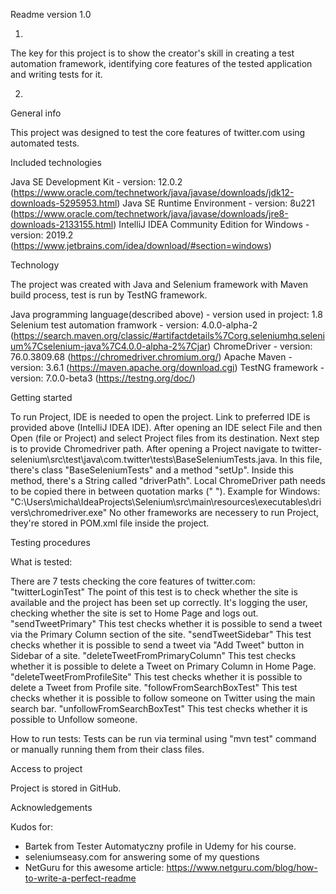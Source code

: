 Readme version 1.0

1. 


The key for this project is to show the creator's skill in creating a test automation framework, identifying core features of the tested application and writing tests for it.

2.

General info

This project was designed to test the core features of twitter.com using automated tests.

Included technologies

Java SE Development Kit - version: 12.0.2 
(https://www.oracle.com/technetwork/java/javase/downloads/jdk12-downloads-5295953.html)
Java SE Runtime Environment - version: 8u221 
(https://www.oracle.com/technetwork/java/javase/downloads/jre8-downloads-2133155.html)
IntelliJ IDEA Community Edition for Windows - version: 2019.2 
(https://www.jetbrains.com/idea/download/#section=windows)

Technology

The project was created with Java and Selenium framework with Maven build process, test is run by TestNG framework.

Java programming language(described above) - version used in project: 1.8
Selenium test automation framwork - version: 4.0.0-alpha-2
(https://search.maven.org/classic/#artifactdetails%7Corg.seleniumhq.selenium%7Cselenium-java%7C4.0.0-alpha-2%7Cjar)
ChromeDriver - version: 76.0.3809.68
(https://chromedriver.chromium.org/)
Apache Maven - version: 3.6.1 
(https://maven.apache.org/download.cgi)
TestNG framework - version: 7.0.0-beta3
(https://testng.org/doc/)


Getting started

To run Project, IDE is needed to open the project. Link to preferred IDE is provided above (IntelliJ IDEA IDE). 
After opening an IDE select File and then Open (file or Project) and select Project files from its destination.
Next step is to provide Chromedriver path. After opening a Project navigate to twitter-selenium\src\test\java\com.twitter\tests\BaseSeleniumTests.java. In this file, there's class "BaseSeleniumTests" and a method "setUp". Inside this method, there's a String called "driverPath". Local ChromeDriver path needs to be copied there in between quotation marks (" ").
Example for Windows: "C:\\Users\\micha\\IdeaProjects\\Selenium\\src\\main\\resources\\executables\\drivers\\chromedriver.exe"
No other frameworks are necessery to run Project, they're stored in POM.xml file inside the project.

Testing procedures

What is tested:

There are 7 tests checking the core features of twitter.com:
"twitterLoginTest"
The point of this test is to check whether the site is available and the project has been set up correctly.
It's logging the user, checking whether the site is set to Home Page and logs out.
"sendTweetPrimary"
This test checks whether it is possible to send a tweet via the Primary Column section of the site.
"sendTweetSidebar"
This test checks whether it is possible to send a tweet via "Add Tweet" button in Sidebar of a site.
"deleteTweetFromPrimaryColumn"
This test checks whether it is possible to delete a Tweet on Primary Column in Home Page.
"deleteTweetFromProfileSite"
This test checks whether it is possible to delete a Tweet from Profile site.
"followFromSearchBoxTest"
This test checks whether it is possible to follow someone on Twitter using the main search bar.
"unfollowFromSearchBoxTest"
This test checks whether it is possible to Unfollow someone.

How to run tests:
Tests can be run via terminal using "mvn test" command or manually running them from their class files.

Access to project

Project is stored in GitHub.

Acknowledgements

Kudos for:
- Bartek from Tester Automatyczny profile in Udemy for his course.
- seleniumseasy.com for answering some of my questions
- NetGuru for this awesome article: https://www.netguru.com/blog/how-to-write-a-perfect-readme
